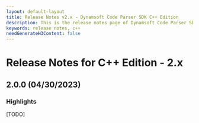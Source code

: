 ```yaml
---
layout: default-layout
title: Release Notes v2.x - Dynamsoft Code Parser SDK C++ Edition
description: This is the release notes page of Dynamsoft Code Parser SDK C++ Edition v2.x.
keywords: release notes, c++
needGenerateH3Content: false
---
```


# Release Notes for C++ Edition - 2.x

## 2.0.0 (04/30/2023)

### Highlights

[TODO]
